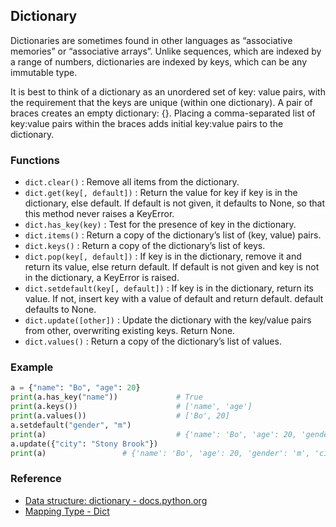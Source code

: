 ## Dictionary

Dictionaries are sometimes found in other languages as “associative memories” or “associative arrays”. Unlike sequences, which are indexed by a range of numbers, dictionaries are indexed by keys, which can be any immutable type.

It is best to think of a dictionary as an unordered set of key: value pairs, with the requirement that the keys are unique (within one dictionary). A pair of braces creates an empty dictionary: {}. Placing a comma-separated list of key:value pairs within the braces adds initial key:value pairs to the dictionary.

### Functions

* `dict.clear()` : Remove all items from the dictionary.
* `dict.get(key[, default])` : Return the value for key if key is in the dictionary, else default. If default is not given, it defaults to None, so that this method never raises a KeyError.
* `dict.has_key(key)` : Test for the presence of key in the dictionary.
* `dict.items()` : Return a copy of the dictionary’s list of (key, value) pairs.
* `dict.keys()` : Return a copy of the dictionary’s list of keys.
* `dict.pop(key[, default])` : If key is in the dictionary, remove it and return its value, else return default. If default is not given and key is not in the dictionary, a KeyError is raised.
* `dict.setdefault(key[, default])` : If key is in the dictionary, return its value. If not, insert key with a value of default and return default. default defaults to None.
* `dict.update([other])` : Update the dictionary with the key/value pairs from other, overwriting existing keys. Return None.
* `dict.values()` : Return a copy of the dictionary’s list of values.

### Example

```python
a = {"name": "Bo", "age": 20}
print(a.has_key("name"))             # True
print(a.keys())                      # ['name', 'age']
print(a.values())                    # ['Bo', 20]
a.setdefault("gender", "m")         
print(a)                             # {'name': 'Bo', 'age': 20, 'gender': 'm'}
a.update({"city": "Stony Brook"})   
print(a)                 # {'name': 'Bo', 'age': 20, 'gender': 'm', 'city': 'Stony Brook'}
```

### Reference

* [Data structure: dictionary - docs.python.org](https://docs.python.org/3/tutorial/datastructures.html#dictionaries)
* [Mapping Type - Dict](https://docs.python.org/3/library/stdtypes.html#mapping-types-dict)
